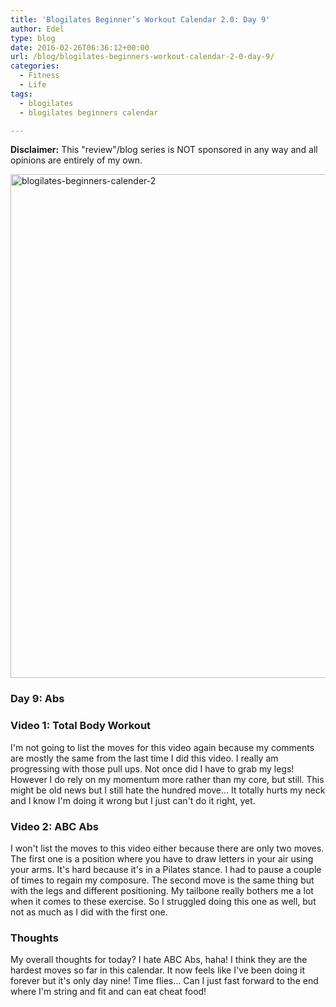 ```yaml
---
title: 'Blogilates Beginner’s Workout Calendar 2.0: Day 9'
author: Edel
type: blog
date: 2016-02-26T06:36:12+00:00
url: /blog/blogilates-beginners-workout-calendar-2-0-day-9/
categories:
  - Fitness
  - Life
tags:
  - blogilates
  - blogilates beginners calendar

---
```

**Disclaimer:** This "review"/blog series is NOT sponsored in any way and all opinions are entirely of my own.

<a href="http://scattered.me/wp-content/uploads/2016/02/blogilates-beginners-calender-2.png" rel="attachment wp-att-11076"><img src="http://scattered.me/wp-content/uploads/2016/02/blogilates-beginners-calender-2-1024x806.png" alt="blogilates-beginners-calender-2" width="1024" height="806" class="alignnone size-large wp-image-11076" srcset="http://erzadel.net/blog/wp-content/uploads/2016/02/blogilates-beginners-calender-2-1024x806.png 1024w, http://erzadel.net/blog/wp-content/uploads/2016/02/blogilates-beginners-calender-2-300x236.png 300w, http://erzadel.net/blog/wp-content/uploads/2016/02/blogilates-beginners-calender-2-768x604.png 768w" sizes="(max-width: 1024px) 100vw, 1024px" /></a>

### Day 9: Abs

### Video 1: Total Body Workout

I'm not going to list the moves for this video again because my comments are mostly the same from the last time I did this video. I really am progressing with those pull ups. Not once did I have to grab my legs! However I do rely on my momentum more rather than my core, but still. This might be old news but I still hate the hundred move&#8230; It totally hurts my neck and I know I'm doing it wrong but I just can't do it right, yet.

<div class="flex-video">
</div>

### Video 2: ABC Abs

I won't list the moves to this video either because there are only two moves. The first one is a position where you have to draw letters in your air using your arms. It's hard because it's in a Pilates stance. I had to pause a couple of times to regain my composure. The second move is the same thing but with the legs and different positioning. My tailbone really bothers me a lot when it comes to these exercise. So I struggled doing this one as well, but not as much as I did with the first one.

<div class="flex-video">
</div>

### Thoughts

My overall thoughts for today? I hate ABC Abs, haha! I think they are the hardest moves so far in this calendar. It now feels like I've been doing it forever but it's only day nine! Time flies&#8230; Can I just fast forward to the end where I'm string and fit and can eat cheat food!



